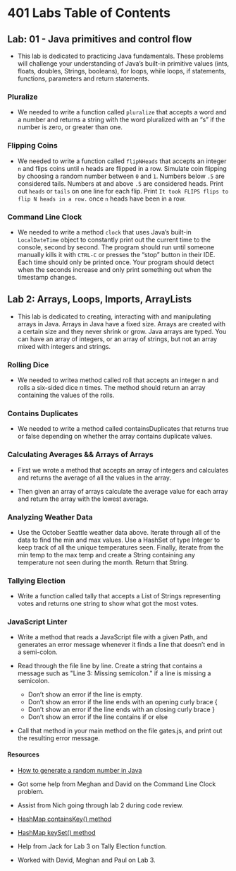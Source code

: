 # 401 Labs Table of Contents

## Lab: 01 - Java primitives and control flow

- This lab is dedicated to practicing Java fundamentals. These problems will challenge your understanding of Java’s built-in primitive values (ints, floats, doubles, Strings, booleans), for loops, while loops, if statements, functions, parameters and return statements.

### Pluralize

- We needed to write a function called ```pluralize``` that accepts a word and a number and returns a string with the word pluralized with an “s” if the number is zero, or greater than one.

### Flipping Coins

- We needed to write a function called ```flipNHeads``` that accepts an integer ```n``` and flips coins until ```n``` heads are flipped in a row. Simulate coin flipping by choosing a random number between ```0``` and ```1```. Numbers below ```.5``` are considered tails. Numbers at and above ```.5``` are considered heads. Print out ```heads``` or ```tails``` on one line for each flip. Print ```It took FLIPS flips to flip N heads in a row.``` once ```n``` heads have been in a row.

### Command Line Clock

- We needed to write a method ```clock``` that uses Java’s built-in ```LocalDateTime``` object to constantly print out the current time to the console, second by second. The program should run until someone manually kills it with ```CTRL-C``` or presses the “stop” button in their IDE. Each time should only be printed once. Your program should detect when the seconds increase and only print something out when the timestamp changes.

## Lab 2: Arrays, Loops, Imports, ArrayLists

- This lab is dedicated to creating, interacting with and manipulating arrays in Java. Arrays in Java have a fixed size. Arrays are created with a certain size and they never shrink or grow. Java arrays are typed. You can have an array of integers, or an array of strings, but not an array mixed with integers and strings.

### Rolling Dice

- We needed to writea method called roll that accepts an integer n and rolls a six-sided dice n times. The method should return an array containing the values of the rolls.

### Contains Duplicates

- We needed to write a method called containsDuplicates that returns true or false depending on whether the array contains duplicate values.

### Calculating Averages && Arrays of Arrays

- First we wrote a method that accepts an array of integers and calculates and returns the average of all the values in the array.

- Then given an array of arrays calculate the average value for each array and return the array with the lowest average.

### Analyzing Weather Data

- Use the October Seattle weather data above. Iterate through all of the data to find the min and max values. Use a HashSet of type Integer to keep track of all the unique temperatures seen. Finally, iterate from the min temp to the max temp and create a String containing any temperature not seen during the month. Return that String.

### Tallying Election

- Write a function called tally that accepts a List of Strings representing votes and returns one string to show what got the most votes.

### JavaScript Linter

- Write a method that reads a JavaScript file with a given Path, and generates an error message whenever it finds a line that doesn’t end in a semi-colon.

- Read through the file line by line. Create a string that contains a message such as "Line 3: Missing semicolon." if a line is missing a semicolon.
  - Don’t show an error if the line is empty.
  - Don’t show an error if the line ends with an opening curly brace {
  - Don’t show an error if the line ends with an closing curly brace }
  - Don’t show an error if the line contains if or else
- Call that method in your main method on the file gates.js, and print out the resulting error message.

#### Resources

- [How to generate a random number in Java](https://www.educative.io/edpresso/how-to-generate-random-numbers-in-java)

- Got some help from Meghan and David on the Command Line Clock problem.

- Assist from Nich going through lab 2 during code review.

- [HashMap containsKey() method](https://www.geeksforgeeks.org/hashmap-containskey-method-in-java/)

- [HashMap keySet() method](https://www.geeksforgeeks.org/hashmap-keyset-method-in-java/)

- Help from Jack for Lab 3 on Tally Election function.

- Worked with David, Meghan and Paul on Lab 3.
